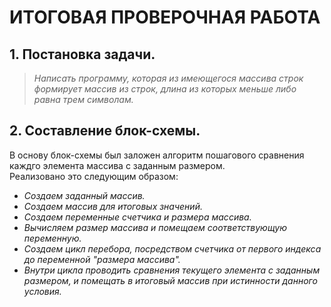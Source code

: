 # ИТОГОВАЯ ПРОВЕРОЧНАЯ РАБОТА #
## 1. Постановка задачи. ##
> *Написать программу, которая из имеющегося массива строк формирует массив из строк, длина из которых меньше либо равна трем символам.*
## 2. Составление блок-схемы. ## 
В основу блок-схемы был заложен алгоритм пошагового сравнения каждго элемента массива с заданным размером.  
Реализовано это следующим образом:  
- *Создаем заданный массив.*    
- *Создаем массив для итоговых значений.*   
- *Создаем переменные счетчика и размера массива.*  
- *Вычисляем размер массива и помещаем соответствующую переменную.*  
- *Создаем цикл перебора, посредством счетчика от первого индекса до переменной "размера массива".*   
- *Внутри цикла проводить сравнения текущего элемента с заданным размером, и помещать в итоговый массив при истинности данного условия.*      
